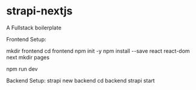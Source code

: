 # strapi-nextjs
A Fullstack boilerplate


Frontend Setup:

mkdir frontend
cd frontend
npm init -y
npm install --save react react-dom next
mkdir pages

npm run dev


Backend Setup:
strapi new backend
cd backend
strapi start
